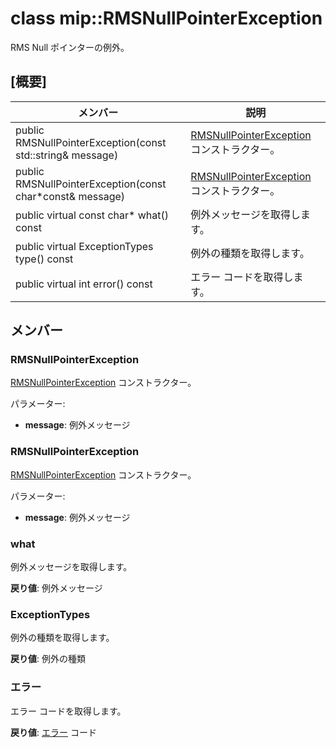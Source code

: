 # <a name="class-miprmsnullpointerexception"></a>class mip::RMSNullPointerException 
RMS Null ポインターの例外。
  
## <a name="summary"></a>[概要]
 メンバー                        | 説明                                
--------------------------------|---------------------------------------------
 public RMSNullPointerException(const std::string& message)  |  [RMSNullPointerException](class_mip_rmsnullpointerexception.md) コンストラクター。
 public RMSNullPointerException(const char*const& message)  |  [RMSNullPointerException](class_mip_rmsnullpointerexception.md) コンストラクター。
 public virtual const char* what() const  |  例外メッセージを取得します。
 public virtual ExceptionTypes type() const  |  例外の種類を取得します。
 public virtual int error() const  |  エラー コードを取得します。
  
## <a name="members"></a>メンバー
  
### <a name="rmsnullpointerexception"></a>RMSNullPointerException
[RMSNullPointerException](class_mip_rmsnullpointerexception.md) コンストラクター。

パラメーター:  
* **message**: 例外メッセージ


  
### <a name="rmsnullpointerexception"></a>RMSNullPointerException
[RMSNullPointerException](class_mip_rmsnullpointerexception.md) コンストラクター。

パラメーター:  
* **message**: 例外メッセージ


  
### <a name="what"></a>what
例外メッセージを取得します。

  
**戻り値**: 例外メッセージ
  
### <a name="exceptiontypes"></a>ExceptionTypes
例外の種類を取得します。

  
**戻り値**: 例外の種類
  
### <a name="error"></a>エラー
エラー コードを取得します。

  
**戻り値**: [エラー](class_mip_error.md) コード